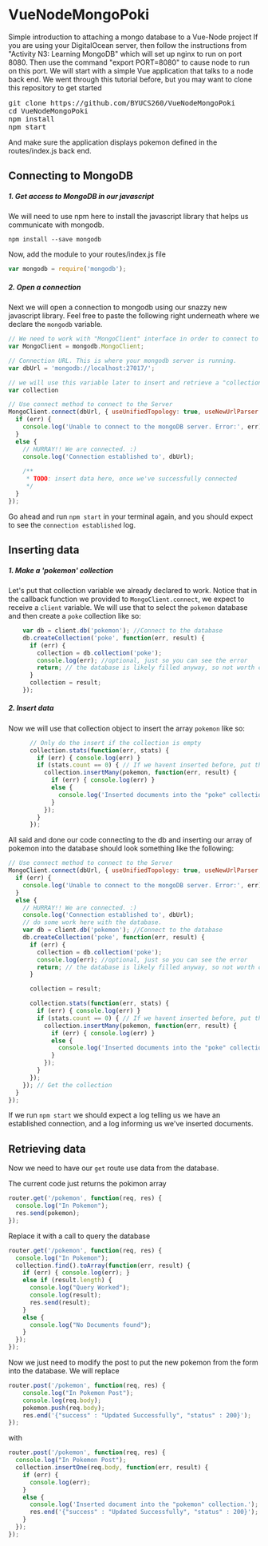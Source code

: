 # VueNodeMongoPoki
Simple introduction to attaching a mongo database to a Vue-Node project
If you are using your DigitalOcean server, then follow the instructions from "Activity N3: Learning MongoDB" which will set up nginx to run on port 8080.  Then use the command "export PORT=8080" to cause node to run on this port.
We will start with a simple Vue application that talks to a node back end.  We went through this tutorial before, but you may want to clone this repository to get started
<pre>
git clone https://github.com/BYUCS260/VueNodeMongoPoki
cd VueNodeMongoPoki
npm install
npm start
</pre>

And make sure the application displays pokemon defined in the routes/index.js back end.

## Connecting to MongoDB

##### 1. Get access to MongoDB in our javascript
We will need to use npm here to install the javascript library that helps us communicate with mongodb. 

`npm install --save mongodb`

Now, add the module to your routes/index.js file

```js
var mongodb = require('mongodb');
```

##### 2. Open a connection

Next we will open a connection to mongodb using our snazzy new javascript library. Feel free to paste the following right underneath where we declare the `mongodb` variable.

```js
// We need to work with "MongoClient" interface in order to connect to a mongodb server.
var MongoClient = mongodb.MongoClient;

// Connection URL. This is where your mongodb server is running.
var dbUrl = 'mongodb://localhost:27017/';

// we will use this variable later to insert and retrieve a "collection" of data
var collection

// Use connect method to connect to the Server
MongoClient.connect(dbUrl, { useUnifiedTopology: true, useNewUrlParser: true }, function(err, client) {
  if (err) {
    console.log('Unable to connect to the mongoDB server. Error:', err);
  }
  else {
    // HURRAY!! We are connected. :)
    console.log('Connection established to', dbUrl);
    
    /**
     * TODO: insert data here, once we've successfully connected
     */
  }
});

```

Go ahead and run `npm start` in your terminal again, and you should expect to see the `connection established` log.

## Inserting data

##### 1. Make a 'pokemon' collection
Let's put that collection variable we already declared to work. Notice that in the callback function we provided to `MongoClient.connect`, we expect to receive a `client` variable. We will use that to select the `pokemon` database and then create a `poke` collection like so:

```js
    var db = client.db('pokemon'); //Connect to the database
    db.createCollection('poke', function(err, result) {
      if (err) {
        collection = db.collection('poke');
        console.log(err); //optional, just so you can see the error
        return; // the database is likely filled anyway, so not worth checking to add to the collection
      }
      collection = result;
    });
```
##### 2. Insert data
Now we will use that collection object to insert the array `pokemon` like so:

```js
      // Only do the insert if the collection is empty
      collection.stats(function(err, stats) {
        if (err) { console.log(err) }
        if (stats.count == 0) { // If we havent inserted before, put the default in
          collection.insertMany(pokemon, function(err, result) {
            if (err) { console.log(err) }
            else {
              console.log('Inserted documents into the "poke" collection. The documents inserted with "_id" are:', result.length, result);
            }
          });
        }
      });
```

All said and done our code connecting to the db and inserting our array of pokemon into the database should look something like the following:

```js
// Use connect method to connect to the Server
MongoClient.connect(dbUrl, { useUnifiedTopology: true, useNewUrlParser: true }, function(err, client) {
  if (err) {
    console.log('Unable to connect to the mongoDB server. Error:', err);
  }
  else {
    // HURRAY!! We are connected. :)
    console.log('Connection established to', dbUrl);
    // do some work here with the database.
    var db = client.db('pokemon'); //Connect to the database
    db.createCollection('poke', function(err, result) {
      if (err) {
        collection = db.collection('poke');
        console.log(err); //optional, just so you can see the error
        return; // the database is likely filled anyway, so not worth checking to add to the collection
      }

      collection = result;

      collection.stats(function(err, stats) {
        if (err) { console.log(err) }
        if (stats.count == 0) { // If we havent inserted before, put the default in
          collection.insertMany(pokemon, function(err, result) {
            if (err) { console.log(err) }
            else {
              console.log('Inserted documents into the "poke" collection. The documents inserted with "_id" are:', result.length, result);
            }
          });
        }
      });
    }); // Get the collection
  }
});
```

If we run `npm start` we should expect a log telling us we have an established connection, and a log informing us we've inserted documents.

## Retrieving data

Now we need to have our `get` route use data from the database.

The current code just returns the pokimon array
```js
router.get('/pokemon', function(req, res) {
  console.log("In Pokemon");
  res.send(pokemon);
});
```
Replace it with a call to query the database
```js
router.get('/pokemon', function(req, res) {
  console.log("In Pokemon");
  collection.find().toArray(function(err, result) {
    if (err) { console.log(err); }
    else if (result.length) {
      console.log("Query Worked");
      console.log(result);
      res.send(result);
    }
    else {
      console.log("No Documents found");
    }
  });
});
```
Now we just need to modify the post to put the new pokemon from the form into the database.  We will replace
```js
router.post('/pokemon', function(req, res) {
    console.log("In Pokemon Post");
    console.log(req.body);
    pokemon.push(req.body);
    res.end('{"success" : "Updated Successfully", "status" : 200}');
});
```
with
```js
router.post('/pokemon', function(req, res) {
  console.log("In Pokemon Post");
  collection.insertOne(req.body, function(err, result) {
    if (err) {
      console.log(err);
    }
    else {
      console.log('Inserted document into the "pokemon" collection.');
      res.end('{"success" : "Updated Successfully", "status" : 200}');
    }
  });
});
```


